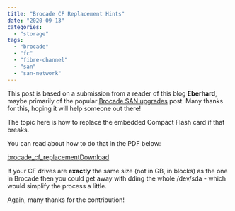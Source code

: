 ```yaml
---
title: "Brocade CF Replacement Hints"
date: "2020-09-13"
categories: 
  - "storage"
tags: 
  - "brocade"
  - "fc"
  - "fibre-channel"
  - "san"
  - "san-network"
---
```


This post is based on a submission from a reader of this blog **Eberhard**, maybe primarily of the popular [Brocade SAN upgrades](https://www.guldmyr.com/blog/brocade-san-switch-firmware-upgrades/) post. Many thanks for this, hoping it will help someone out there!

The topic here is how to replace the embedded Compact Flash card if that breaks.

You can read about how to do that in the PDF below:

[brocade\_cf\_replacement](https://www.guldmyr.com/blog/wp-content/uploads/brocade_cf_replacement.pdf)[Download](https://www.guldmyr.com/blog/wp-content/uploads/brocade_cf_replacement.pdf)

If your CF drives are **exactly** the same size (not in GB, in blocks) as the one in Brocade then you could get away with dding the whole /dev/sda - which would simplify the process a little.

Again, many thanks for the contribution!
